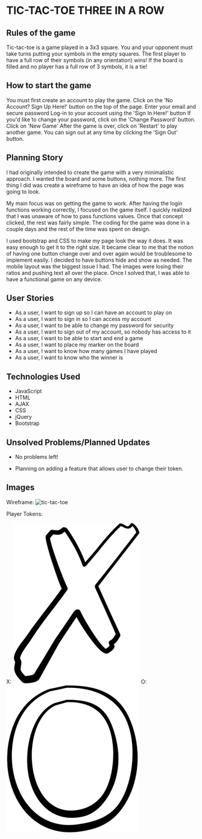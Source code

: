 # TIC-TAC-TOE THREE IN A ROW

## Rules of the game

Tic-tac-toe is a game played in a 3x3 square.
You and your opponent must take turns putting your symbols in the empty squares.
The first player to have a full row of their symbols (in any orientation) wins!
If the board is filled and no player has a full row of 3 symbols, it is a tie!

## How to start the game

You must first create an account to play the game.
Click on the 'No Account? Sign Up Here!' button on the top of the page.
Enter your email and secure password
Log-in to your account using the 'Sign In Here!' button
If you'd like to change your password, click on the 'Change Password' button.
Click on 'New Game'
After the game is over, click on 'Restart' to play another game.
You can sign out at any time by clicking the 'Sign Out' button.

## Planning Story

I had originally intended to create the game with a very minimalistic approach.
I wanted the board and some buttons, nothing more. The first thing I did was
create a wireframe to have an idea of how the page was going to look.

My main focus was on getting the game to work. After having the login functions
working correctly, I focused on the game itself. I quickly realized that I was
unaware of how to pass functions values. Once that concept clicked, the rest
was fairly simple. The coding for the game was done in a couple days and the
rest of the time was spent on design.

I used bootstrap and CSS to make my page look the way it does. It was easy
enough to get it to the right size. It became clear to me that the notion of
having one button change over and over again would be troublesome to implement
easily. I decided to have buttons hide and show as needed. The mobile layout was
the biggest issue I had. The images were losing their ratios and pushing text
all over the place. Once I solved that, I was able to have a functional game on
any device.

## User Stories

- As a user, I want to sign up so I can have an account to play on
- As a user, I want to sign in so I can access my account
- As a user, I want to be able to change my password for security
- As a user, I want to sign out of my account, so nobody has access to it
- As a user, I want to be able to start and end a game
- As a user, I want to place my marker on the board
- As a user, I want to know how many games I have played
- As a user, I want to know who the winner is

## Technologies Used

- JavaScript
- HTML
- AJAX
- CSS
- jQuery
- Bootstrap

## Unsolved Problems/Planned Updates

- No problems left!

- Planning on adding a feature that allows user to change their token.

## Images

Wireframe:
![tic-tac-toe](https://i.imgur.com/9nH4lcb.png)

Player Tokens:

X:
![x-icon](public\letter-x-img.png)
O:
![o-icon](public\letter-o-img.png)
